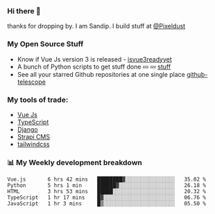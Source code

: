 ### Hi there 👋

thanks for dropping by.
I am Sandip. I build stuff at [@Pixeldust](github.com/pixeldust-in/)

###  **My Open Source Stuff**

 - Know if Vue Js version 3 is released -  [isvue3readyyet](https://github.com/sandiprb/isvue3readyyet)
 - A bunch of Python scripts to get stuff done 💤 💤 [stuff](https://github.com/sandiprb/stuff)
 - See all your starred Github repositories at one single place [github-telescope](https://github.com/sandiprb/github-telescope)



###  **My tools of trade:**
 - [Vue Js](https://github.com/vuejs/vue/)
 - [TypeScript](https://github.com/microsoft/TypeScript)
 - [Django](github.com/django/django)
 - [Strapi CMS](github.com/strapi/strapi)
 - [tailwindcss](https://github.com/tailwindlabs/tailwindcss)


###  📊 **My Weekly development breakdown**
<!--START_SECTION:waka-->
```text
Vue.js       6 hrs 42 mins   ████████▓░░░░░░░░░░░░░░░░   35.02 % 
Python       5 hrs 1 min     ██████▓░░░░░░░░░░░░░░░░░░   26.18 % 
HTML         3 hrs 53 mins   █████░░░░░░░░░░░░░░░░░░░░   20.32 % 
TypeScript   1 hr 17 mins    █▓░░░░░░░░░░░░░░░░░░░░░░░   06.76 % 
JavaScript   1 hr 3 mins     █▒░░░░░░░░░░░░░░░░░░░░░░░   05.50 % 
```
<!--END_SECTION:waka-->

